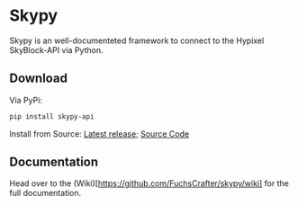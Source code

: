 # Skypy
Skypy is an well-documenteted framework to connect to the Hypixel SkyBlock-API via Python.

## Download
Via PyPi: 
```bash 
pip install skypy-api 
```

Install from Source: [Latest release](https://github.com/FuchsCrafter/skypy/releases/latest);  [Source Code](https://github.com/FuchsCrafter/skypy/)

## Documentation
Head over to the (Wiki)[https://github.com/FuchsCrafter/skypy/wiki] for the full documentation.
